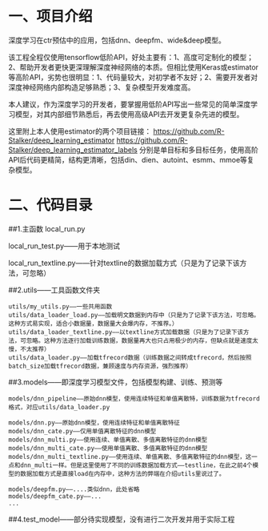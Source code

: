 # 一、项目介绍 
深度学习在ctr预估中的应用，包括dnn、deepfm、wide&amp;deep模型。

该工程全程仅使用tensorflow低阶API，好处主要有：1、高度可定制化的模型；2、帮助开发者更快更深理解深度神经网络的本质。但相比使用Keras或estimator等高阶API，劣势也很明显：1、代码量较大，对初学者不友好；2、需要开发者对深度神经网络内部构造足够熟悉；3、复杂模型开发难度高。

本人建议，作为深度学习的开发者，要掌握用低阶API写出一些常见的简单深度学习模型，对其内部细节熟悉后，再去使用高级API去开发更复杂先进的模型。

这里附上本人使用estimator的两个项目链接：
https://github.com/R-Stalker/deep_learning_estimator
https://github.com/R-Stalker/deep_learning_estimator_labels
分别是单目标和多目标任务，使用高阶API后代码更精简，结构更清晰，包括din、dien、autoint、esmm、mmoe等复杂模型。


# 二、代码目录
##1.主函数
local_run.py

local_run_test.py——用于本地测试

local_run_textline.py——针对textline的数据加载方式（只是为了记录下该方法，可忽略）


##2.utils——工具函数文件夹

    utils/my_utils.py——一些共用函数
    utils/data_loader_load.py——加载明文数据到内存中（只是为了记录下该方法，可忽略。这种方式易实现，适合小数据量，数据量大会爆内存，不推荐。）
    utils/data_loader_textline.py——以textline方式加载数据（只是为了记录下该方法，可忽略。这种方法逐行加载训练数据，数据量再大也只占用极少的内存，但缺点就是速度太慢，不太推荐）
    utils/data_loader.py——加载tfrecord数据（训练数据之间转成tfrecord，然后按照batch_size加载tfrecord数据，兼顾速度与内存资源，强烈推荐）


##3.models——即深度学习模型文件，包括模型构建、训练、预测等

    models/dnn_pipeline——原始dnn模型，使用连续特征和单值离散特，训练数据为tfrecord格式，对应utils/data_loader.py
  
    models/dnn.py——原始dnn模型，使用连续特征和单值离散特征
    models/dnn_cate.py——仅用单值离散特征的dnn模型
    models/dnn_multi.py——使用连续、单值离散、多值离散特征的dnn模型
    models/dnn_multi_cate.py——使用单值离散、多值离散特征的dnn模型
    models/dnn_multi_textline.py——使用连续、单值离散、多值离散特征的dnn模型，这一点和dnn_multi一样。但是这里使用了不同的训练数据加载方式——testline，在此之前4个模型的数据加载方式是直接load在内存中，这种方法的弊端在介绍utils里说过了。
      
    models/deepfm.py——....类似dnn，此处省略
    models/deepfm_cate.py——...
    ...
      
##4.test_model——部分待实现模型，没有进行二次开发并用于实际工程
